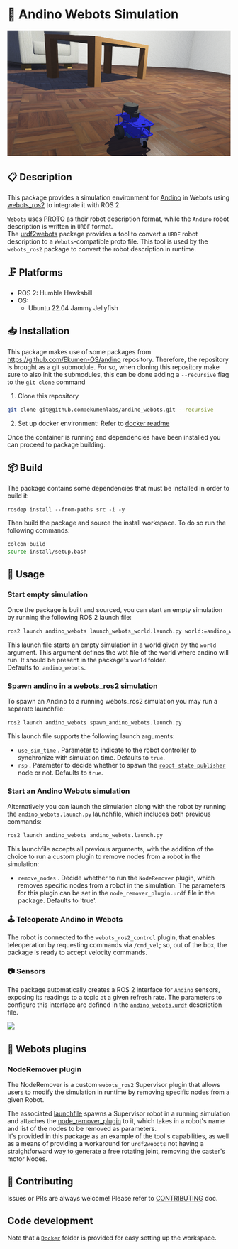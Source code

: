 # :lady_beetle: Andino Webots Simulation

![Andino webots simulation](andino_webots/docs/andino_sim.png)

## :clipboard: Description

This package provides a simulation environment for [Andino](https://github.com/Ekumen-OS/andino) in Webots using [webots_ros2](https://github.com/cyberbotics/webots_ros2) to integrate it with ROS 2.

`Webots` uses [PROTO](https://cyberbotics.com/doc/reference/proto) as their robot description format, while the `Andino` robot description is written in `URDF` format.  
The [urdf2webots](https://github.com/cyberbotics/urdf2webots) package provides a tool to convert a `URDF` robot description to a `Webots`-compatible proto file. This tool is used by the `webots_ros2` package to convert the robot description in runtime.

## :clamp: Platforms

- ROS 2: Humble Hawksbill
- OS:
  - Ubuntu 22.04 Jammy Jellyfish

## :inbox_tray: Installation

This package makes use of some packages from https://github.com/Ekumen-OS/andino repository. Therefore, the repository is brought as a git submodule.
For so, when cloning this repository make sure to also init the submodules, this can be done adding a `--recursive` flag to the `git clone` command

1. Clone this repository

```sh
git clone git@github.com:ekumenlabs/andino_webots.git --recursive
```

2. Set up docker environment:
Refer to [docker readme](docker/README.md)

Once the container is running and dependencies have been installed you can proceed to package building.

## :package: Build

The package contains some dependencies that must be installed in order to build it:

```
rosdep install --from-paths src -i -y
```

Then build the package and source the install workspace. To do so run the following commands:

```sh
colcon build
source install/setup.bash
```

## :rocket: Usage

### Start empty simulation

Once the package is built and sourced, you can start an empty simulation by running the following ROS 2 launch file:


```sh
ros2 launch andino_webots launch_webots_world.launch.py world:=andino_webots.wbt
```

This launch file starts an empty simulation in a world given by the `world` argument. This argument defines the wbt file of the world where andino will run. It should be present in the package's `world` folder.   
Defaults to: `andino_webots`.
 

### Spawn andino in a webots_ros2 simulation

To spawn an Andino to a running webots_ros2 simulation you may run a separate launchfile:


```sh
ros2 launch andino_webots spawn_andino_webots.launch.py
```

This launch file supports the following launch arguments:

- `use_sim_time` . Parameter to indicate to the robot controller to synchronize with simulation time. Defaults to `true`.
- `rsp` . Parameter to decide whether to spawn the [`robot state publisher`](https://github.com/ros/robot_state_publisher) node or not. Defaults to `true`.

### Start an Andino Webots simulation

Alternatively you can launch the simulation along with the robot by running the `andino_webots.launch.py` launchfile, which includes both previous commands:

```sh
ros2 launch andino_webots andino_webots.launch.py
```

This launchfile accepts all previous arguments, with the addition of the choice to run a custom plugin to remove nodes from a robot in the simulation:

- `remove_nodes` . Decide whether to run the `NodeRemover` plugin, which removes specific nodes from a robot in the simulation. The parameters for this plugin can be set in the `node_remover_plugin.urdf` file in the package. Defaults to 'true'.

### :joystick: Teleoperate Andino in Webots

The robot is connected to the `webots_ros2_control` plugin, that enables teleoperation by requesting commands via `/cmd_vel`; so, out of the box, the package is ready to accept velocity commands.

### :camera: Sensors

The package automatically creates a ROS 2 interface for `Andino` sensors, exposing its readings to a topic at a given refresh rate. The parameters to configure this interface are defined in the [`andino_webots.urdf`](./andino_webots/urdf/andino_webots.urdf) description file.

![](andino_webots/docs/andino.gif)

## :wrench: Webots plugins
###  NodeRemover plugin 

The NodeRemover is a custom `webots_ros2` Supervisor plugin that allows users to modify the simulation in runtime by removing specific nodes from a given Robot.

The associated [launchfile](./andino_webots/launch/remove_nodes.launch.py) spawns a Supervisor robot in a running simulation and attaches the [node_remover_plugin](./node_remover_plugin/node_remover_plugin/node_remover_plugin.py) to it, which takes in a robot's name and list of the nodes to be removed as parameters.  
It's provided in this package as an example of the tool's capabilities, as well as a means of providing a workaround for `urdf2webots` not having a straightforward way to generate a free rotating joint, removing the caster's motor Nodes.

## :raised_hands: Contributing

Issues or PRs are always welcome! Please refer to [CONTRIBUTING](CONTRIBUTING.md) doc.

## Code development

Note that a [`Docker`](./docker) folder is provided for easy setting up the workspace.
